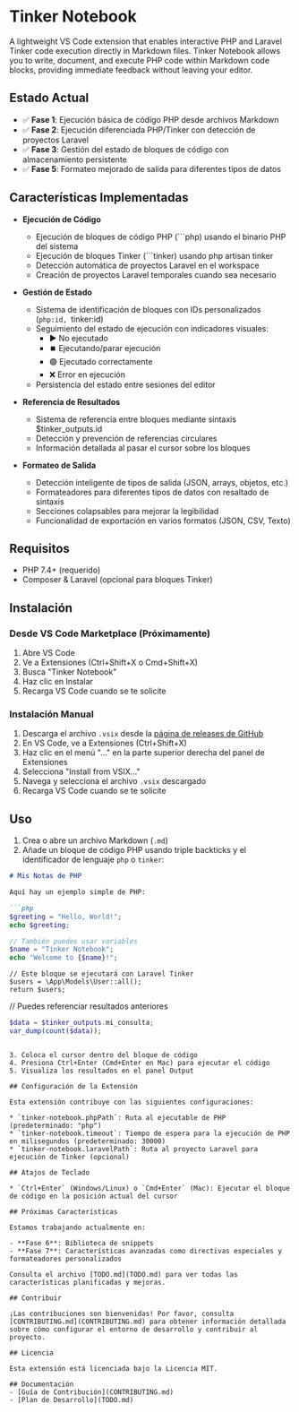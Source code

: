 # Tinker Notebook

A lightweight VS Code extension that enables interactive PHP and Laravel Tinker code execution directly in Markdown files. Tinker Notebook allows you to write, document, and execute PHP code within Markdown code blocks, providing immediate feedback without leaving your editor.

## Estado Actual

- ✅ **Fase 1**: Ejecución básica de código PHP desde archivos Markdown
- ✅ **Fase 2**: Ejecución diferenciada PHP/Tinker con detección de proyectos Laravel
- ✅ **Fase 3**: Gestión del estado de bloques de código con almacenamiento persistente
- ✅ **Fase 5**: Formateo mejorado de salida para diferentes tipos de datos

## Características Implementadas

- **Ejecución de Código**
  - Ejecución de bloques de código PHP (```php) usando el binario PHP del sistema
  - Ejecución de bloques Tinker (```tinker) usando php artisan tinker
  - Detección automática de proyectos Laravel en el workspace
  - Creación de proyectos Laravel temporales cuando sea necesario

- **Gestión de Estado**
  - Sistema de identificación de bloques con IDs personalizados (```php:id, ```tinker:id)
  - Seguimiento del estado de ejecución con indicadores visuales:
    - ▶️ No ejecutado
    - ⏹️ Ejecutando/parar ejecución
    - 🟢 Ejecutado correctamente
    - ❌ Error en ejecución
  - Persistencia del estado entre sesiones del editor

- **Referencia de Resultados**
  - Sistema de referencia entre bloques mediante sintaxis $tinker_outputs.id
  - Detección y prevención de referencias circulares
  - Información detallada al pasar el cursor sobre los bloques

- **Formateo de Salida**
  - Detección inteligente de tipos de salida (JSON, arrays, objetos, etc.)
  - Formateadores para diferentes tipos de datos con resaltado de sintaxis
  - Secciones colapsables para mejorar la legibilidad
  - Funcionalidad de exportación en varios formatos (JSON, CSV, Texto)

## Requisitos

- PHP 7.4+ (requerido)
- Composer & Laravel (opcional para bloques Tinker)

## Instalación

### Desde VS Code Marketplace (Próximamente)

1. Abre VS Code
2. Ve a Extensiones (Ctrl+Shift+X o Cmd+Shift+X)
3. Busca "Tinker Notebook"
4. Haz clic en Instalar
5. Recarga VS Code cuando se te solicite

### Instalación Manual

1. Descarga el archivo `.vsix` desde la [página de releases de GitHub](https://github.com/elalecs/tinker-notebook/releases)
2. En VS Code, ve a Extensiones (Ctrl+Shift+X)
3. Haz clic en el menú "..." en la parte superior derecha del panel de Extensiones
4. Selecciona "Install from VSIX..."
5. Navega y selecciona el archivo `.vsix` descargado
6. Recarga VS Code cuando se te solicite

## Uso

1. Crea o abre un archivo Markdown (`.md`)
2. Añade un bloque de código PHP usando triple backticks y el identificador de lenguaje `php` o `tinker`:

```markdown
# Mis Notas de PHP

Aquí hay un ejemplo simple de PHP:

```php
$greeting = "Hello, World!";
echo $greeting;

// También puedes usar variables
$name = "Tinker Notebook";
echo "Welcome to {$name}!";
```

```tinker:mi_consulta
// Este bloque se ejecutará con Laravel Tinker
$users = \App\Models\User::all();
return $users;
```

// Puedes referenciar resultados anteriores
```php
$data = $tinker_outputs.mi_consulta;
var_dump(count($data));
```
```

3. Coloca el cursor dentro del bloque de código
4. Presiona Ctrl+Enter (Cmd+Enter en Mac) para ejecutar el código
5. Visualiza los resultados en el panel Output

## Configuración de la Extensión

Esta extensión contribuye con las siguientes configuraciones:

* `tinker-notebook.phpPath`: Ruta al ejecutable de PHP (predeterminado: "php")
* `tinker-notebook.timeout`: Tiempo de espera para la ejecución de PHP en milisegundos (predeterminado: 30000)
* `tinker-notebook.laravelPath`: Ruta al proyecto Laravel para ejecución de Tinker (opcional)

## Atajos de Teclado

* `Ctrl+Enter` (Windows/Linux) o `Cmd+Enter` (Mac): Ejecutar el bloque de código en la posición actual del cursor

## Próximas Características

Estamos trabajando actualmente en:

- **Fase 6**: Biblioteca de snippets
- **Fase 7**: Características avanzadas como directivas especiales y formateadores personalizados

Consulta el archivo [TODO.md](TODO.md) para ver todas las características planificadas y mejoras.

## Contribuir

¡Las contribuciones son bienvenidas! Por favor, consulta [CONTRIBUTING.md](CONTRIBUTING.md) para obtener información detallada sobre cómo configurar el entorno de desarrollo y contribuir al proyecto.

## Licencia

Esta extensión está licenciada bajo la Licencia MIT.

## Documentación
- [Guía de Contribución](CONTRIBUTING.md)
- [Plan de Desarrollo](TODO.md)
